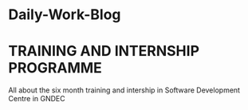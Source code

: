 # Daily-Work-Blog

# TRAINING AND INTERNSHIP PROGRAMME
All about the six month training and intership in Software Development Centre in GNDEC
